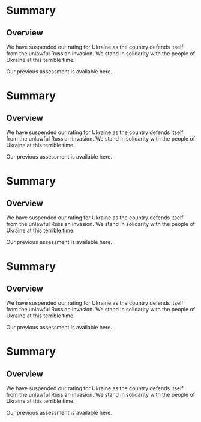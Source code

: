 
# Summary


## Overview

We have suspended our rating for Ukraine as the country defends itself from the unlawful Russian invasion. We stand in solidarity with the people of Ukraine at this terrible time.

Our previous assessment is available here.


# Summary


## Overview

We have suspended our rating for Ukraine as the country defends itself from the unlawful Russian invasion. We stand in solidarity with the people of Ukraine at this terrible time.

Our previous assessment is available here.


# Summary


## Overview

We have suspended our rating for Ukraine as the country defends itself from the unlawful Russian invasion. We stand in solidarity with the people of Ukraine at this terrible time.

Our previous assessment is available here.


# Summary


## Overview

We have suspended our rating for Ukraine as the country defends itself from the unlawful Russian invasion. We stand in solidarity with the people of Ukraine at this terrible time.

Our previous assessment is available here.


# Summary


## Overview

We have suspended our rating for Ukraine as the country defends itself from the unlawful Russian invasion. We stand in solidarity with the people of Ukraine at this terrible time.

Our previous assessment is available here.

